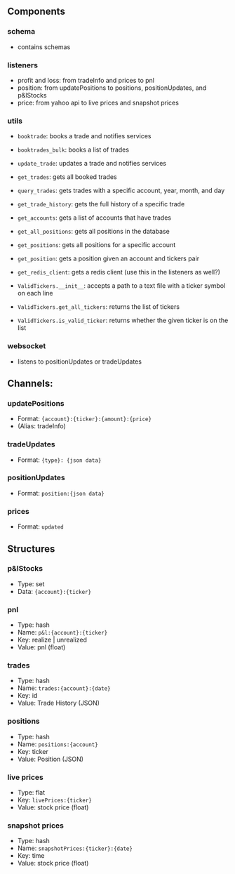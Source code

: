 ## Components

### schema
- contains schemas

### listeners
- profit and loss: from tradeInfo and prices to pnl
- position: from updatePositions to positions, positionUpdates, and p&lStocks
- price: from yahoo api to live prices and snapshot prices

### utils
- `booktrade`: books a trade and notifies services
- `booktrades_bulk`: books a list of trades
- `update_trade`: updates a trade and notifies services
- `get_trades`: gets all booked trades
- `query_trades`: gets trades with a specific account, year, month, and day
- `get_trade_history`: gets the full history of a specific trade
- `get_accounts`: gets a list of accounts that have trades

- `get_all_positions`: gets all positions in the database
- `get_positions`: gets all positions for a specific account
- `get_position`: gets a position given an account and tickers pair

- `get_redis_client`: gets a redis client (use this in the listeners as well?)

- `ValidTickers.__init__`: accepts a path to a text file with a ticker symbol on each line
- `ValidTickers.get_all_tickers`: returns the list of tickers
- `ValidTickers.is_valid_ticker`: returns whether the given ticker is on the list

### websocket
- listens to positionUpdates or tradeUpdates

## Channels:

### updatePositions
- Format: `{account}:{ticker}:{amount}:{price}`
- (Alias: tradeInfo)

### tradeUpdates
- Format: `{type}: {json data}`

### positionUpdates
- Format: `position:{json data}`

### prices
- Format: `updated`

## Structures

### p&lStocks
- Type: set
- Data: `{account}:{ticker}`

### pnl
- Type: hash
- Name: `p&l:{account}:{ticker}`
- Key: realize | unrealized
- Value: pnl (float)

### trades
- Type: hash
- Name: `trades:{account}:{date}`
- Key: id
- Value: Trade History (JSON)

### positions
- Type: hash
- Name: `positions:{account}`
- Key: ticker
- Value: Position (JSON)

### live prices
- Type: flat
- Key: `livePrices:{ticker}`
- Value: stock price (float)

### snapshot prices
- Type: hash
- Name: `snapshotPrices:{ticker}:{date}`
- Key: time
- Value: stock price (float)
